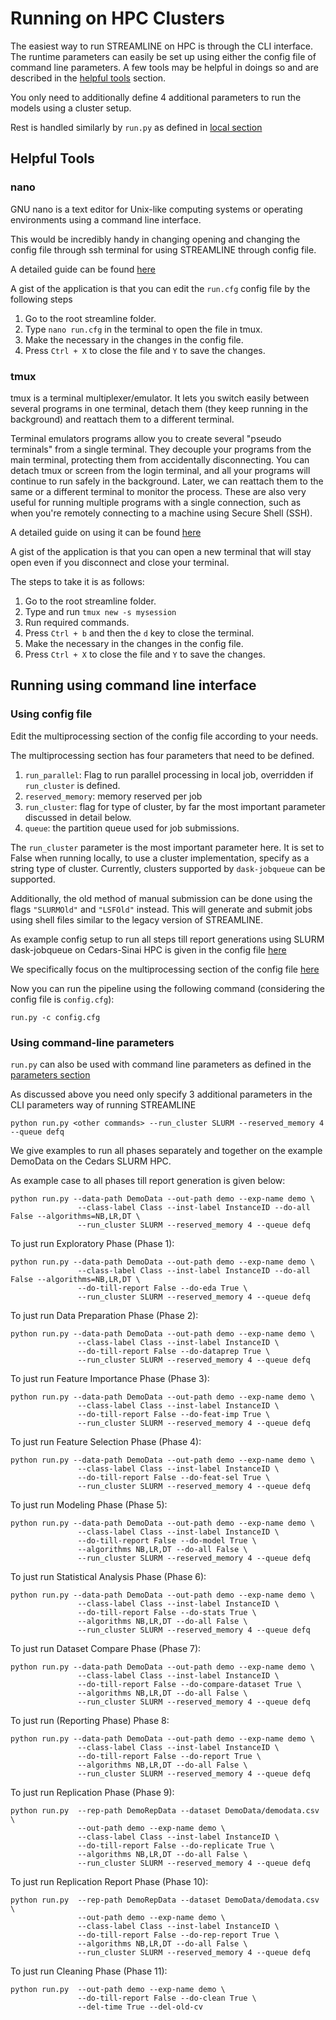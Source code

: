 # Running on HPC Clusters

The easiest way to run STREAMLINE on HPC is through the CLI interface.
The runtime parameters can easily be set up using either the config file 
of command line parameters. A few tools may be helpful in doings so and are described in
the [helpful tools](#helpful-tools) section.

You only need to additionally define 4 additional parameters to run the models
using a cluster setup.

Rest is handled similarly by `run.py` as defined in [local section](local.md#running-on-cli)

## Helpful Tools

### nano
GNU nano is a text editor for Unix-like computing 
systems or operating environments using a command line interface. 

This would be incredibly handy in changing opening and changing the config file through ssh terminal
for using STREAMLINE through config file.

A detailed guide can be found [here](https://www.hostinger.com/tutorials/how-to-install-and-use-nano-text-editor)

A gist of the application is that you can edit the `run.cfg` config file by the following steps
1. Go to the root streamline folder.
2. Type `nano run.cfg` in the terminal to open the file in tmux.
3. Make the necessary in the changes in the config file.
4. Press `Ctrl + X` to close the file and `Y` to save the changes.


### tmux
tmux is a terminal multiplexer/emulator. It lets you switch easily between several programs in one terminal, 
detach them (they keep running in the background) and reattach them to a different terminal. 

Terminal emulators programs allow you to create several "pseudo terminals" from a single terminal.
They decouple your programs from the main terminal, 
protecting them from accidentally disconnecting. 
You can detach tmux or screen from the login terminal, 
and all your programs will continue to run safely in the background. 
Later, we can reattach them to the same or a different terminal to 
monitor the process. These are also very useful for running multiple programs with a single connection, 
such as when you're remotely connecting to a machine using Secure Shell (SSH).

A detailed guide on using it can be found [here](https://www.redhat.com/sysadmin/introduction-tmux-linux)

A gist of the application is that you can open a new terminal 
that will stay open even if you disconnect and close your terminal.

The steps to take it is as follows:
1. Go to the root streamline folder.
2. Type and run `tmux new -s mysession`
3. Run required commands.
4. Press `Ctrl + b` and then the `d` key to close the terminal.
5. Make the necessary in the changes in the config file.
6. Press `Ctrl + X` to close the file and `Y` to save the changes.


## Running using command line interface

### Using config file

Edit the multiprocessing section of the config file according to your needs.

The multiprocessing section has four parameters that need to be defined.
1. `run_parallel`: Flag to run parallel processing in local job, overridden if `run_cluster` is defined. 
2. `reserved_memory`: memory reserved per job
3. `run_cluster`: flag for type of cluster, by far the most important parameter discussed in detail below.
4. `queue`: the partition queue used for job submissions.

The `run_cluster` parameter is the most important parameter here.
It is set to False when running locally, to use a cluster implementation, specify as a 
string type of cluster. Currently, clusters supported by `dask-jobqueue` can be supported.

Additionally, the old method of manual submission can be done using the flags
`"SLURMOld"` and `"LSFOld"` instead. This will generate and submit jobs using shell files 
similar to the legacy version of STREAMLINE.

As example config setup to run all steps till report generations using SLURM dask-jobqueue on Cedars-Sinai HPC
is given in the config 
file [here](https://github.com/UrbsLab/STREAMLINE/blob/dev/cedars.cfg)

We specifically focus on the multiprocessing section of the 
config file [here](https://github.com/UrbsLab/STREAMLINE/blob/04c89ed02cefa1284ee0f078f2631c1c3852c4a8/cedars.cfg#L8-L12)


Now you can run the pipeline using the following command (considering the config file is `config.cfg`): 
```
run.py -c config.cfg
```


### Using command-line parameters

`run.py` can also be used with command line parameters 
as defined in the [parameters section](parameters.md)

As discussed above you need only specify 3 additional parameters in the 
CLI parameters way of running STREAMLINE

```
python run.py <other commands> --run_cluster SLURM --reserved_memory 4 --queue defq
```

We give examples to run all phases separately and together 
on the example DemoData on the Cedars SLURM HPC.

As example case to all phases till report generation is given below:

```
python run.py --data-path DemoData --out-path demo --exp-name demo \
               --class-label Class --inst-label InstanceID --do-all False --algorithms=NB,LR,DT \
               --run_cluster SLURM --reserved_memory 4 --queue defq
```

To just run Exploratory Phase (Phase 1):
```
python run.py --data-path DemoData --out-path demo --exp-name demo \
               --class-label Class --inst-label InstanceID --do-all False --algorithms=NB,LR,DT \
               --do-till-report False --do-eda True \
               --run_cluster SLURM --reserved_memory 4 --queue defq
```

To just run Data Preparation Phase (Phase 2):
```
python run.py --data-path DemoData --out-path demo --exp-name demo \
               --class-label Class --inst-label InstanceID \
               --do-till-report False --do-dataprep True \
               --run_cluster SLURM --reserved_memory 4 --queue defq
```


To just run Feature Importance Phase (Phase 3):
```
python run.py --data-path DemoData --out-path demo --exp-name demo \
               --class-label Class --inst-label InstanceID \
               --do-till-report False --do-feat-imp True \
               --run_cluster SLURM --reserved_memory 4 --queue defq
```

To just run Feature Selection Phase (Phase 4):
```
python run.py --data-path DemoData --out-path demo --exp-name demo \
               --class-label Class --inst-label InstanceID \
               --do-till-report False --do-feat-sel True \
               --run_cluster SLURM --reserved_memory 4 --queue defq
```

To just run Modeling Phase (Phase 5):
```
python run.py --data-path DemoData --out-path demo --exp-name demo \
               --class-label Class --inst-label InstanceID \
               --do-till-report False --do-model True \
               --algorithms NB,LR,DT --do-all False \
               --run_cluster SLURM --reserved_memory 4 --queue defq
```

To just run Statistical Analysis Phase (Phase 6):
```
python run.py --data-path DemoData --out-path demo --exp-name demo \
               --class-label Class --inst-label InstanceID \
               --do-till-report False --do-stats True \
               --algorithms NB,LR,DT --do-all False \
               --run_cluster SLURM --reserved_memory 4 --queue defq
```

To just run Dataset Compare Phase (Phase 7):
```
python run.py --data-path DemoData --out-path demo --exp-name demo \
               --class-label Class --inst-label InstanceID \
               --do-till-report False --do-compare-dataset True \
               --algorithms NB,LR,DT --do-all False \
               --run_cluster SLURM --reserved_memory 4 --queue defq
```

To just run (Reporting Phase) Phase 8:
```
python run.py --data-path DemoData --out-path demo --exp-name demo \
               --class-label Class --inst-label InstanceID \
               --do-till-report False --do-report True \
               --algorithms NB,LR,DT --do-all False \
               --run_cluster SLURM --reserved_memory 4 --queue defq
```


To just run Replication Phase (Phase 9):
```
python run.py  --rep-path DemoRepData --dataset DemoData/demodata.csv \        
               --out-path demo --exp-name demo \
               --class-label Class --inst-label InstanceID \
               --do-till-report False --do-replicate True \
               --algorithms NB,LR,DT --do-all False \
               --run_cluster SLURM --reserved_memory 4 --queue defq
```

To just run Replication Report Phase (Phase 10):
```
python run.py  --rep-path DemoRepData --dataset DemoData/demodata.csv \
               --out-path demo --exp-name demo \
               --class-label Class --inst-label InstanceID \
               --do-till-report False --do-rep-report True \ 
               --algorithms NB,LR,DT --do-all False \
               --run_cluster SLURM --reserved_memory 4 --queue defq
```

To just run Cleaning Phase (Phase 11):
```
python run.py  --out-path demo --exp-name demo \
               --do-till-report False --do-clean True \
               --del-time True --del-old-cv
```
